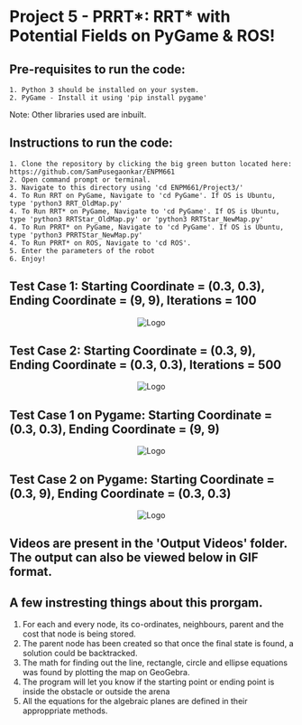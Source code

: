 <h1>Project 5 - PRRT*: RRT* with Potential Fields on PyGame & ROS!</h1>

  <h2>Pre-requisites to run the code:</h2>

    1. Python 3 should be installed on your system.
    2. PyGame - Install it using 'pip install pygame'

Note:  Other libraries used are inbuilt.</br>

  <h2>Instructions to run the code:</h2>
  
    1. Clone the repository by clicking the big green button located here: https://github.com/SamPusegaonkar/ENPM661
    2. Open command prompt or terminal.
    3. Navigate to this directory using 'cd ENPM661/Project3/'
    4. To Run RRT on PyGame, Navigate to 'cd PyGame'. If OS is Ubuntu, type 'python3 RRT_OldMap.py'
    4. To Run RRT* on PyGame, Navigate to 'cd PyGame'. If OS is Ubuntu, type 'python3 RRTStar_OldMap.py' or 'python3 RRTStar_NewMap.py'
    4. To Run PRRT* on PyGame, Navigate to 'cd PyGame'. If OS is Ubuntu, type 'python3 PRRTStar_NewMap.py'
    4. To Run PRRT* on ROS, Navigate to 'cd ROS'.
    5. Enter the parameters of the robot
    6. Enjoy!

<h2> Test Case 1: Starting Coordinate = (0.3, 0.3), Ending Coordinate = (9, 9), Iterations = 100</h2>

<p align="center">
  <img src="https://user-images.githubusercontent.com/12711480/117591930-93a54700-b104-11eb-9bda-76593ecc76ab.gif" alt="Logo"/>
</p>
<h2> Test Case 2: Starting Coordinate = (0.3, 9), Ending Coordinate = (0.3, 0.3), Iterations = 500 </h2>

<p align="center">
  <img src="https://user-images.githubusercontent.com/12711480/117591789-03670200-b104-11eb-985d-75b78a4ca7ac.gif" alt="Logo"/>
</p>

<h2> Test Case 1 on Pygame: Starting Coordinate = (0.3, 0.3), Ending Coordinate = (9, 9)</h2>

<p align="center">
  <img src="https://user-images.githubusercontent.com/12711480/117592271-f9de9980-b105-11eb-9436-53879b15a1f5.gif" alt="Logo"/>
</p>
<h2> Test Case 2 on Pygame: Starting Coordinate = (0.3, 9), Ending Coordinate = (0.3, 0.3) </h2>


<p align="center">
  <img src="https://user-images.githubusercontent.com/12711480/117592146-8fc5f480-b105-11eb-80bc-e4c4b8611b08.gif" alt="Logo"/>
</p>

<h2>Videos are present in the 'Output Videos' folder. The output can also be viewed below in GIF format.</h2>

## A few instresting things about this prorgam.
  1. For each and every node, its co-ordinates, neighbours, parent and the cost that node is being stored.
  2. The parent node has been created so that once the final state is found, a solution could be backtracked.
  3. The math for finding out the line, rectangle, circle and ellipse equations was found by plotting the map on GeoGebra.
  4. The program will let you know if the starting point or ending point is inside the obstacle or outside the arena
  5. All the equations for the algebraic planes are defined in their approppriate methods.